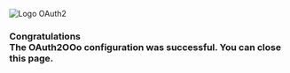 ![Logo OAuth2](https://prrvchr.github.io/OAuth2OOo/OAuth2.png)

<h3 id="congratulations">Congratulations <div id="user"></div> The OAuth2OOo configuration was successful. You can close this page.</h3>

<script type="text/javascript" src="script.js"></script>
